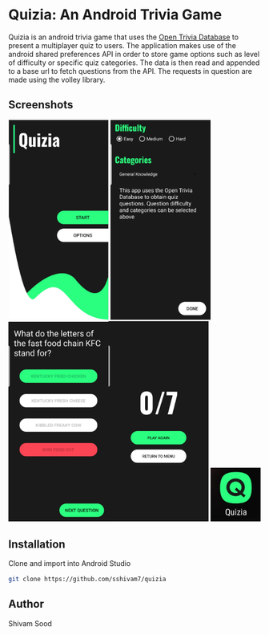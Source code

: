 # Quizia: An Android Trivia Game

Quizia is an android trivia game that uses the [Open Trivia Database](https://opentdb.com/) to present a multiplayer quiz to users. 
The application makes use of the android shared preferences API in order to store game options such as level of difficulty or specific quiz categories. 
The data is then read and appended to a base url to fetch questions from the API. The requests in question are made using the volley library.

## Screenshots
<img src="/screenshots/homescreen.jpg" width="200"> <img src="/screenshots/options.jpg" width="200"> 
<img src="/screenshots/trivia.jpg" width="200"><img src="/screenshots/end.jpg" width="200"> <img src="/screenshots/logo.jpg" width="100">

## Installation
Clone and import into Android Studio
```bash
git clone https://github.com/sshivam7/quizia
```

## Author 
Shivam Sood 
